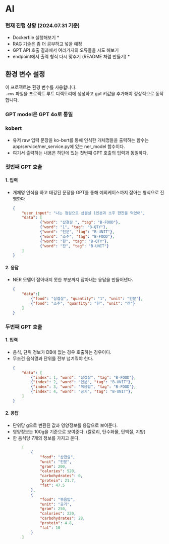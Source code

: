 # AI

### 현재 진행 상황 (2024.07.31 기준)
- Dockerfile 실행해보기 *
- RAG 기술은 좀 더 공부하고 넣을 예정
- GPT API 호출 결과에서 여러가지의 오류들을 시도 해보기
- endpoint에서 출력 형식 다시 맞추기 (README 처럼 만들기) *

## 환경 변수 설정
이 프로젝트는 환경 변수를 사용합니다.  
`.env` 파일을 프로젝트 루트 디렉토리에 생성하고 gpt 키값을 추가해야 정상적으로 동작합니다.

### GPT model은 GPT 4o로 통일

### kobert
- 유저 raw 입력 문장을 ko-bert를 통해 인식한 개체명들을 출력하는 함수는 app/service/ner_service.py에 있는 ner_model 함수이다.
- 여기서 출력하는 내용은 하단에 있는 첫번째 GPT 호출의 입력과 동일하다.


### 첫번째 GPT 호출
#### 1. 입력
- 개체명 인식을 하고 태깅된 문장을 GPT를 통해 예외케이스까지 잡아는 형식으로 진행한다
    ```json
    {
        "user_input": "나는 점심으로 삽결살 1인분과 소주 한잔을 먹었어",
        "data": [
                {"word": "삽결살 ", "tag": "B-FOOD"},
                {"word": "1", "tag": "B-QTY"},
                {"word": "인분", "tag": "B-UNIT"},
                {"word": "소주", "tag": "B-FOOD"},
                {"word": "한", "tag": "B-QTY"},
                {"word": "잔", "tag": "B-UNIT"}
        ]
    }
    ``` 
#### 2. 응답
- NER 모델이 잡아내지 못한 부분까지 잡아내는 응답을 만들어낸다.
    ```json
    { 
        "data":[
            {"food": "삼겹살", "quantity": "1", "unit": "인분"},
            {"food": "소주", "quantity": "한", "unit": "잔"}
        ]
    }
    ```
### 두번째 GPT 호출
#### 1. 입력
- 음식, 단위 정보가 DB에 없는 경우 호출하는 경우이다.
- 무조건 음식명과 단위를 전부 넘겨줘야 한다.
    ```json
    {
        "data": [
            {"index": 1, "word": "삽겹살", "tag": "B-FOOD"},
            {"index": 2, "word": "인분", "tag": "B-UNIT"},
            {"index": 3, "word": "볶음밥", "tag": "B-FOOD"},
            {"index": 4, "word": "공기", "tag": "B-UNIT"},
        ]
    }
    ``` 
#### 2. 응답
- 단위당 g으로 변환된 값과 영양정보를 응답으로 보여준다. 
- 영양정보는 100g을 기준으로 보여준다. (칼로리, 탄수화물, 단백질, 지방)
- 한 음식당 7개의 정보를 가지고 온다.
    ```json
        [
            {
                "food": "삽겹살",
                "unit": "인분",
                "gram": 200,
                "calories": 520,
                "carbohydrates": 0,
                "protein": 21.7,
                "fat": 47.5
            },
            {
                "food": "볶음밥",
                "unit": "공기",
                "gram": 250,
                "calories": 220,
                "carbohydrates": 28,
                "protein": 4.8,
                "fat": 10
            }
        ]
    ``` 